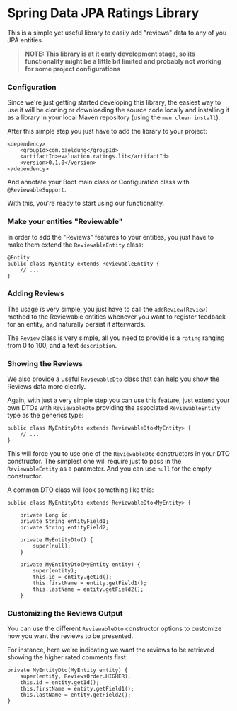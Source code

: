 # Spring Data JPA Ratings Library

This is a simple yet useful library to easily add "reviews" data to any of you JPA entities.

> **NOTE: This library is at it early development stage, so its functionality might be a little bit limited and probably not working for some project configurations**

### Configuration

Since we're just getting started developing this library, the easiest way to use it will be cloning or downloading the source code locally and installing it as a library in your local Maven repository (using the `mvn clean install`).

After this simple step you just have to add the library to your project:

```
<dependency>
	<groupId>com.baeldung</groupId>
	<artifactId>evaluation.ratings.lib</artifactId>
	<version>0.1.0</version>
</dependency>
```

And annotate your Boot main class or Configuration class with `@ReviewableSupport`.

With this, you're ready to start using our functionality.

### Make your entities "Reviewable"

In order to add the "Reviews" features to your entities, you just have to make them extend the `ReviewableEntity` class:

```
@Entity
public class MyEntity extends ReviewableEntity {
    // ...
}
```

### Adding Reviews

The usage is very simple, you just have to call the `addReview(Review)` method to the Reviewable entities whenever you want to register feedback for an entity, and naturally persist it afterwards.

The `Review` class is very simple, all you need to provide is a `rating` ranging from 0 to 100, and a text `description`.

### Showing the Reviews

We also provide a useful `ReviewableDto` class that can help you show the Reviews data more clearly.

Again, with just a very simple step you can use this feature, just extend your own DTOs with `ReviewableDto` providing the associated `ReviewableEntity` type as the generics type:

```
public class MyEntityDto extends ReviewableDto<MyEntity> {
    // ...
}
```

This will force you to use one of the `ReviewableDto` constructors in your DTO constructor. The simplest one will require just to pass in the `ReviewableEntity` as a parameter. And you can use `null` for the empty constructor.

A common DTO class will look something like this:

```
public class MyEntityDto extends ReviewableDto<MyEntity> {

    private Long id;
    private String entityField1;
    private String entityField2;

    private MyEntityDto() {
        super(null);
    }

    private MyEntityDto(MyEntity entity) {
        super(entity);
        this.id = entity.getId();
        this.firstName = entity.getField1();
        this.lastName = entity.getField2();
    }
```

### Customizing the Reviews Output

You can use the different `ReviewableDto` constructor options to customize how you want the reviews to be presented.

For instance, here we're indicating we want the reviews to be retrieved showing the higher rated comments first:

```
private MyEntityDto(MyEntity entity) {
    super(entity, ReviewsOrder.HIGHER);
    this.id = entity.getId();
    this.firstName = entity.getField1();
    this.lastName = entity.getField2();
}
```
